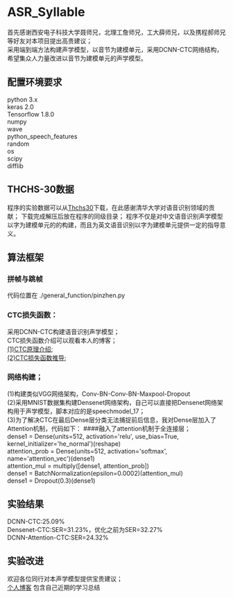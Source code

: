 # ASR_Syllable
  首先感谢西安电子科技大学聂师兄，北理工詹师兄，工大薛师兄，以及携程郝师兄等好友对本项目提出高贵建议；<br>
  采用端到端方法构建声学模型，以音节为建模单元，采用DCNN-CTC网络结构，希望集众人力量改进以音节为建模单元的声学模型。<br>
## 配置环境要求
python 3.x <br>
keras 2.0 <br>
Tensorflow 1.8.0 <br>
numpy <br>
wave <br>
python_speech_features <br>
random <br>
os <br>
scipy <br>
difflib<br>
## THCHS-30数据
  程序的实验数据可以从[Thchs30](http://www.openslr.org/18/ "悬停显示")下载，在此感谢清华大学对语音识别领域的贡献； 下载完成解压后放在程序的同级目录； 程序不仅是对中文语音识别声学模型以字为建模单元的的构建，而且为英文语音识别以字为建模单元提供一定的指导意义。
## 算法框架
### 拼帧与跳帧
  代码位置在 ./general_function/pinzhen.py<br>
### CTC损失函数：
  采用DCNN-CTC构建语音识别声学模型；<br>
  CTC损失函数介绍可以观看本人的博客；<br>
  [(1)CTC原理介绍](https://blog.csdn.net/Xwei1226/article/details/80969250 "悬停显示");<br>
  [(2)CTC损失函数推导](https://blog.csdn.net/Xwei1226/article/details/80889818 "悬停显示");<br>
### 网络构建；
  (1)构建类似VGG网络架构，Conv-BN-Conv-BN-Maxpool-Dropout<br>
  (2)采用MNIST数据集构建Densenet网络架构，自己可以直接把Densenet网络架构用于声学模型，脚本对应的是speechmodel_17；<br>
  (3)为了解决CTC在最后Dense层分类无法捕捉前后信息，我对Dense层加入了Attention机制，代码如下：
        ####融入了attention机制于全连接层；<br>
        dense1 = Dense(units=512, activation='relu', use_bias=True, kernel_initializer='he_normal')(reshape)<br>
        attention_prob = Dense(units=512, activation='softmax', name='attention_vec')(dense1)<br>
        attention_mul = multiply([dense1, attention_prob])<br>
        dense1 = BatchNormalization(epsilon=0.0002)(attention_mul)<br>
        dense1 = Dropout(0.3)(dense1)<br>
## 实验结果
  DCNN-CTC:25.09%<br>
  Densenet-CTC:SER=31.23%，优化之前为SER=32.27%<br>
  DCNN-Attention-CTC:SER=24.32%<br>
## 实验改进
  欢迎各位同行对本声学模型提供宝贵建议；<br>
  [个人博客](https://blog.csdn.net/Xwei1226 "悬停显示") 包含自己近期的学习总结
